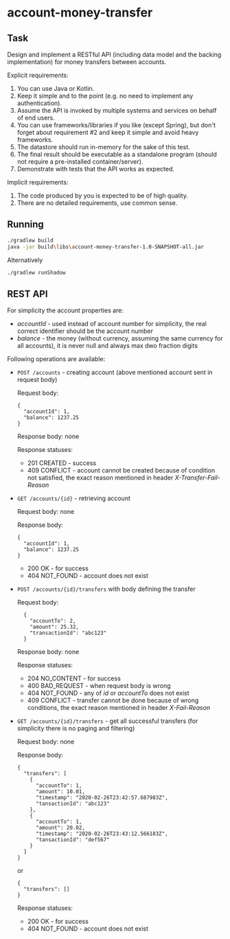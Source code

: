 # account-money-transfer

## Task
Design and implement a RESTful API (including data model and the backing implementation) for
money transfers between accounts.

Explicit requirements:
1. You can use Java or Kotlin.
2. Keep it simple and to the point (e.g. no need to implement any authentication).
3. Assume the API is invoked by multiple systems and services on behalf of end users.
4. You can use frameworks/libraries if you like (except Spring), but don't forget about
requirement #2 and keep it simple and avoid heavy frameworks.
5. The datastore should run in-memory for the sake of this test.
6. The final result should be executable as a standalone program (should not require a
pre-installed container/server).
7. Demonstrate with tests that the API works as expected.

Implicit requirements:
1. The code produced by you is expected to be of high quality.
2. There are no detailed requirements, use common sense.

## Running
```bash
./gradlew build
java -jar build\libs\account-money-transfer-1.0-SNAPSHOT-all.jar
```

Alternatively
```bash
./gradlew runShadow
```

## REST API
For simplicity the account properties are:
* _accountId_ - used instead of account number for simplicity, the real correct identifier should be the account number
* _balance_ - the money (without currency, assuming the same currency for all accounts), it is never null and always max dwo fraction digits

Following operations are available:
* `POST /accounts` - creating account (above mentioned account sent in request body)
  
  Request body:
  ```
  {
    "accountId": 1,
    "balance": 1237.25
  }
  ```
  
  Response body: none
  
  Response statuses:
  * 201 CREATED - success
  * 409 CONFLICT - account cannot be created because of condition not satisfied, the exact reason mentioned in header _X-Transfer-Fail-Reason_
* `GET /accounts/{id}` - retrieving account

  Request body: none
  
  Response body:
  ```
  {
    "accountId": 1,
    "balance": 1237.25
  }
  ```
  * 200 OK - for success
  * 404 NOT_FOUND - account does not exist
* `POST /accounts/{id}/transfers` with body defining the transfer
  
  Request body:
  ```
    {
      "accountTo": 2,
      "amount": 25.32,
      "transactionId": "abc123"
    }
  ```
  Response body: none
  
  Response statuses:
  * 204 NO_CONTENT - for success
  * 400 BAD_REQUEST - when request body is wrong
  * 404 NOT_FOUND - any of _id_ or _accountTo_ does not exist
  * 409 CONFLICT - transfer cannot be done because of wrong conditions, the exact reason mentioned in header _X-Fail-Reason_
* `GET /accounts/{id}/transfers` - get all successful transfers (for simplicity there is no paging and filtering)
  
  Request body: none
  
  Response body:
  ```
  {
    "transfers": [
      {
        "accountTo": 1,
        "amount": 10.01,
        "timestamp": "2020-02-26T23:42:57.687983Z",
        "tansactionId": "abc123"
      },
      {
        "accountTo": 1,
        "amount": 20.02,
        "timestamp": "2020-02-26T23:43:12.566183Z",
        "tansactionId": "def567"
      }
    ]
  }
  ```
  or
  ```
  {
    "transfers": []
  }
  ```
  Response statuses:
  * 200 OK - for success
  * 404 NOT_FOUND - account does not exist
